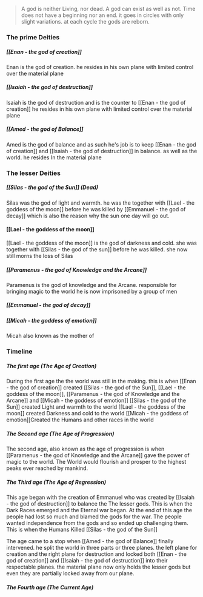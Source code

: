>A god is neither Living, nor dead. A god can exist as well as not.
  Time does not have a beginning nor an end. 
  it goes in circles with only slight variations. at each cycle the gods are reborn. 

### The prime Deities
##### [[Enan - the god of creation]]
Enan is the god of creation.
he resides in his own plane with limited control over the material plane
##### [[Isaiah - the god of destruction]]
Isaiah is the god of destruction and is the counter to [[Enan - the god of creation]]
he resides in his own plane with limited control over the material plane
##### [[Amed - the god of Balance]]
Amed is the god of balance and as such he's job is to keep [[Enan - the god of creation]] and [[Isaiah - the god of destruction]] in balance. as well as the world. 
he resides In the material plane
### The lesser Deities
##### [[Silas - the god of the Sun]] (Dead) 
Silas was the god of light and warmth. he was the together with [[Lael - the goddess of the moon]] before he was killed by [[Emmanuel - the god of decay]] which is also the reason why the sun one day will go out.
#### [[Lael - the goddess of the moon]]
[[Lael - the goddess of the moon]] is the god of darkness and cold. she was together with [[Silas - the god of the sun]] before he was killed. she now still morns the loss of Silas
##### [[Paramenus - the god of Knowledge and the Arcane]]
Paramenus is the god of knowledge and the Arcane. responsible for bringing magic to the world he is now imprisoned by a group of men
##### [[Emmanuel - the god of decay]]

##### [[Micah - the goddess of emotion]]
Micah also known as the mother of 

### Timeline
##### The first age (The Age of Creation)
During the first age the the world was still in the making. this is when [[Enan - the god of creation]] created [[Silas - the god of the Sun]], [[Lael - the goddess of the moon]], [[Paramenus - the god of Knowledge and the Arcane]] and [[Micah - the goddess of emotion]]
[[Silas - the god of the Sun]] created Light and warmth to the world
[[Lael - the goddess of the moon]] created Darkness and cold to the world
[[Micah - the goddess of emotion]]Created the Humans and other races in the world
##### The Second age (The Age of Progression)
The second age, also known as the age of progression is when [[Paramenus - the god of Knowledge and the Arcane]] gave the power of magic to the world. The World would flourish and prosper to the highest peaks ever reached by mankind.
##### The Third age (The Age of Regression)
This age began with the creation of Emmanuel who was created by [[Isaiah - the god of destruction]] to balance the The lesser gods. This is when the Dark Races emerged and the Eternal war began.
At the end of this age the people had lost so much and blamed the gods for the war.
The people wanted independence from the gods and so ended up challenging them.
This is when the Humans Killed [[Silas - the god of the Sun]]

The age came to a stop when [[Amed - the god of Balance]] finally intervened. he split the world in three parts or three planes. the left plane for creation and the right plane for destruction and locked both [[Enan - the god of creation]] and [[Isaiah - the god of destruction]] into their respectable planes. the material plane now only holds the lesser gods but even they are partially locked away from our plane.
##### The Fourth age (The Current Age)

